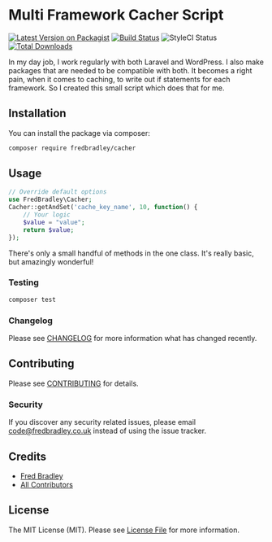 # Multi Framework Cacher Script

[![Latest Version on Packagist](https://img.shields.io/packagist/v/fredbradley/cacher.svg?style=flat-square)](https://packagist.org/packages/fredbradley/cacher)
[![Build Status](https://img.shields.io/travis/fredbradley/multiframework-cacher/master.svg?style=flat-square)](https://travis-ci.org/fredbradley/multiframework-cacher)
![StyleCI Status](https://github.styleci.io/repos/278584366/shield)
[![Total Downloads](https://img.shields.io/packagist/dt/fredbradley/cacher.svg?style=flat-square)](https://packagist.org/packages/fredbradley/xirrusapi)

In my day job, I work regularly with both Laravel and WordPress. I also make packages that are needed to be compatible with both. It becomes a right pain, when it comes to caching, to write out if statements for each framework. So I created this small script which does that for me.    

## Installation

You can install the package via composer:

```bash
composer require fredbradley/cacher
```

## Usage

``` php
// Override default options
use FredBradley\Cacher;
Cacher::getAndSet('cache_key_name', 10, function() {
    // Your logic
    $value = "value";
    return $value;
});
```
There's only a small handful of methods in the one class. It's really basic, but amazingly wonderful!

### Testing

``` bash
composer test
```

### Changelog

Please see [CHANGELOG](CHANGELOG.md) for more information what has changed recently.

## Contributing

Please see [CONTRIBUTING](CONTRIBUTING.md) for details.

### Security

If you discover any security related issues, please email code@fredbradley.co.uk instead of using the issue tracker.

## Credits

- [Fred Bradley](https://github.com/fredbradley)
- [All Contributors](../../contributors)

## License

The MIT License (MIT). Please see [License File](LICENSE.md) for more information.
